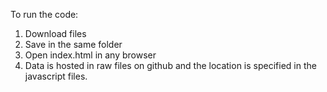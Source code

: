 To run the code:

1. Download files
2. Save in the same folder
3. Open index.html in any browser
4. Data is hosted in raw files on github and the location is specified in the javascript files.  
